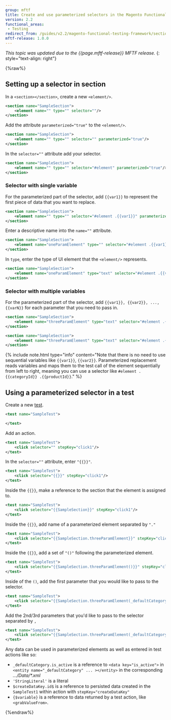 ```yaml
---
group: mftf
title: Create and use parameterized selectors in the Magento Functional Testing Framework
version: 2.2
functional_areas:
 - Testing
redirect_from: /guides/v2.2/magento-functional-testing-framework/section/parameterized-selectors.html
mftf-release: 1.0.0
---
```


_This topic was updated due to the {{page.mftf-release}} MFTF release._
{: style="text-align: right"}

{%raw%}

## Setting up a selector in section

In a `<section></section>`, create a new `<element/>`.

```xml
<section name="SampleSection">
    <element name="" type="" selector=""/>
</section>
```

Add the attribute `parameterized="true"` to the `<element/>`.

```xml
<section name="SampleSection">
    <element name="" type="" selector="" parameterized="true"/>
</section>
```

In the `selector=""` attribute add your selector.

```xml
<section name="SampleSection">
    <element name="" type="" selector="#element" parameterized="true"/>
</section>
```

### Selector with single variable

For the parameterized part of the selector, add `{{var1}}` to represent the first piece of data that you want to replace.

```xml
<section name="SampleSection">
    <element name="" type="" selector="#element .{{var1}}" parameterized="true"/>
</section>
```

Enter a descriptive name into the `name=""` attribute.

```xml
<section name="SampleSection">
    <element name="oneParamElement" type="" selector="#element .{{var1}}" parameterized="true"/>
</section>
```

In `type`, enter the type of UI element that the `<element/>` represents.

```xml
<section name="SampleSection">
    <element name="oneParamElement" type="text" selector="#element .{{var1}}" parameterized="true"/>
</section>
```

### Selector with multiple variables

For the parameterized part of the selector, add `{{var1}}, {{var2}}, ..., {{varN}}` for each parameter that you need to pass in.

```xml
<section name="SampleSection">
    <element name="threeParamElement" type="text" selector="#element .{{var1}} .{{var2}}" parameterized="true"/>
</section>
```

```xml
<section name="SampleSection">
    <element name="threeParamElement" type="text" selector="#element .{{var1}} .{{var2}}-{{var3}}" parameterized="true"/>
</section>
```

{%
include note.html
type="info"
content="Note that there is no need to use sequential variables like `{{var1}}`, `{{var2}}`.
Parameterized replacement reads variables and maps them to the test call of the element sequentially from left to right, meaning you can use a selector like `#element .{{categoryId}} .{{productId}}`."
%}

## Using a parameterized selector in a test

Create a new [test].

```xml
<test name="SampleTest">

</test>
```

Add an action.

```xml
<test name="SampleTest">
    <click selector="" stepKey="click1"/>
</test>
```

In the `selector=""` attribute, enter `"{{}}"`.

```xml
<test name="SampleTest">
    <click selector="{{}}" stepKey="click1"/>
</test>
```

Inside the `{{}}`, make a reference to the section that the element is assigned to.

```xml
<test name="SampleTest">
    <click selector="{{SampleSection}}" stepKey="click1"/>
</test>
```

Inside the `{{}}`, add name of a parameterized element separated by `"."`

```xml
<test name="SampleTest">
    <click selector="{{SampleSection.threeParamElement}}" stepKey="click1"/>
</test>
```

Inside the `{{}}`, add a set of `"()"` following the parameterized element.

```xml
<test name="SampleTest">
    <click selector="{{SampleSection.threeParamElement()}}" stepKey="click1"/>
</test>
```

Inside of the `()`, add the first parameter that you would like to pass to the selector.

```xml
<test name="SampleTest">
    <click selector="{{SampleSection.threeParamElement(_defaultCategory.is_active)}}" stepKey="click1"/>
</test>
```

Add the 2nd/3rd parameters that you'd like to pass to the selector separated by `, `

```xml
<test name="SampleTest">
    <click selector="{{SampleSection.threeParamElement(_defaultCategory.is_active,'StringLiteral',$createDataKey.id$)}}" stepKey="click1"/>
</test>
```

Any data can be used in parameterized elements as well as entered in test actions like so:

* `_defaultCategory.is_active` is a reference to `<data key="is_active">` in `<entity name="_defaultCategory" ... ></entity>` in the corresponding _.../Data/*.xml_
* `'StringLiteral'` is a literal
* `$createDataKey.id$` is a reference to persisted data created in the `SampleTest1` within action with `stepKey="createDataKey"`
* `{$variable}` is a reference to data returned by a test action, like `<grabValueFrom>`.

{%endraw%}


<!-- LINK DEFINITIONS -->

<!-- Internal -->



<!-- LINK DEFINITIONS -->

<!-- Internal -->

[test]: ../cest.html







